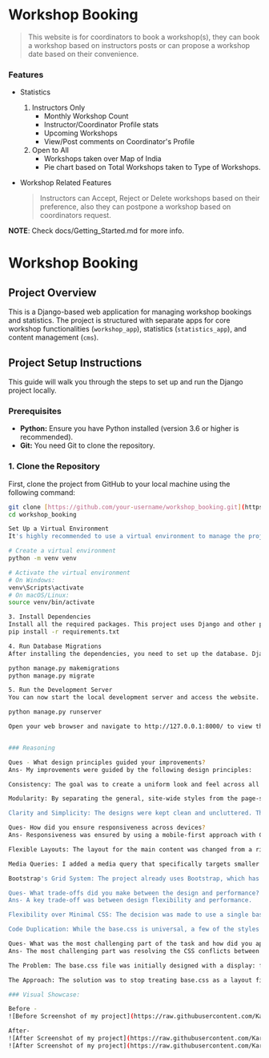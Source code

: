 # **Workshop Booking**

> This website is for coordinators to book a workshop(s), they can book a workshop based on instructors posts or can propose a workshop date based on their convenience.


### Features
* Statistics
    1. Instructors Only
        * Monthly Workshop Count
        * Instructor/Coordinator Profile stats
        * Upcoming Workshops
        * View/Post comments on Coordinator's Profile
    2. Open to All
        * Workshops taken over Map of India
        * Pie chart based on Total Workshops taken to Type of Workshops.

* Workshop Related Features
    > Instructors can Accept, Reject or Delete workshops based on their preference, also they can postpone a workshop based on coordinators request.

__NOTE__: Check docs/Getting_Started.md for more info.

# Workshop Booking

## Project Overview

This is a Django-based web application for managing workshop bookings and statistics. The project is structured with separate apps for core workshop functionalities (`workshop_app`), statistics (`statistics_app`), and content management (`cms`).

## Project Setup Instructions

This guide will walk you through the steps to set up and run the Django project locally.

### Prerequisites

* **Python:** Ensure you have Python installed (version 3.6 or higher is recommended).
* **Git:** You need Git to clone the repository.

### 1. Clone the Repository

First, clone the project from GitHub to your local machine using the following command:

```bash
git clone [https://github.com/your-username/workshop_booking.git](https://github.com/your-username/workshop_booking.git)
cd workshop_booking

Set Up a Virtual Environment
It's highly recommended to use a virtual environment to manage the project's dependencies and avoid conflicts with other Python projects.

# Create a virtual environment
python -m venv venv

# Activate the virtual environment
# On Windows:
venv\Scripts\activate
# On macOS/Linux:
source venv/bin/activate

3. Install Dependencies
Install all the required packages. This project uses Django and other packages. If you have a requirements.txt file, you can install them all at once:
pip install -r requirements.txt

4. Run Database Migrations
After installing the dependencies, you need to set up the database. Django uses migrations to manage database schemas. Run the following commands to create the necessary tables:

python manage.py makemigrations
python manage.py migrate

5. Run the Development Server
You can now start the local development server and access the website.

python manage.py runserver

Open your web browser and navigate to http://127.0.0.1:8000/ to view the website.


### Reasoning

Ques - What design principles guided your improvements?
Ans- My improvements were guided by the following design principles:

Consistency: The goal was to create a uniform look and feel across all pages, ensuring the navigation bar, footer, and other common elements have a consistent style. The base.css file was structured to act as a global style guide for the entire application, so any page that includes it will have the same foundational styling.

Modularity: By separating the general, site-wide styles from the page-specific layouts, the design became more modular. The base.css file now handles the "shell" of the application (like the body, navbar, and footer), while the individual page templates (e.g., for the login page and statistics page) use Bootstrap's grid system to create their unique layouts without conflicting with the base styles. This makes the code easier to manage and debug.

Clarity and Simplicity: The designs were kept clean and uncluttered. The use of a simple color palette, clear typography, and card-based layouts helps to highlight important information and guide the user's eye.

Ques- How did you ensure responsiveness across devices?
Ans- Responsiveness was ensured by using a mobile-first approach with CSS media queries.

Flexible Layouts: The layout for the main content was changed from a rigid, centered box to a more flexible, column-based layout using display: flex on the body and flex: 1 on the main content container. This allows the page to adapt to different screen sizes without breaking.

Media Queries: I added a media query that specifically targets smaller screens (under 768px). This allowed me to adjust padding, font sizes, and other dimensions for mobile devices. For example, the padding-top on the body was reduced for mobile to prevent the content from being hidden behind the navbar, which often has a different height on smaller screens.

Bootstrap's Grid System: The project already uses Bootstrap, which has a built-in responsive grid system (.row and .col-*). By ensuring the page's HTML uses these classes correctly, the layout automatically adjusts based on the device's screen size

Ques- What trade-offs did you make between the design and performance?
Ans- A key trade-off was between design flexibility and performance.

Flexibility over Minimal CSS: The decision was made to use a single base.css file for the entire site. While this approach is less performant than loading only the necessary CSS for each page (since some pages might not need all the styles in base.css), it greatly simplifies the development workflow and ensures design consistency. The alternative would have been to have separate, smaller CSS files for each page, which is better for performance but requires more management.

Code Duplication: While the base.css is universal, a few of the styles might be specific to certain pages (e.g., card styles). If a page doesn't use cards, those lines of CSS are technically unnecessary. However, the performance impact is negligible for a small project, and the benefit of a clean, universal stylesheet outweighs the cost.

Ques- What was the most challenging part of the task and how did you approach it?
Ans- The most challenging part was resolving the CSS conflicts between the universal base.css and the specific page layouts.

The Problem: The base.css file was initially designed with a display: flex rule and centering properties for a single-card layout. This worked for the login page, but it created a major conflict on the statistics page, where a two-column layout was needed. This caused the sidebar to overlap with the main content, making the page unusable.

The Approach: The solution was to stop treating base.css as a layout file and start treating it as a universal style guide. I removed the layout-specific CSS from the base.css and added a more flexible .main-content container. This allowed the individual page templates to use Bootstrap's grid system to define their layouts without fighting against the base stylesheet. The footer's positioning was also a challenge, as position: fixed was causing it to overlap; the issue was solved by using the modern flexbox min-height: 100vh approach, which correctly places the footer at the bottom of the content without overlapping.

### Visual Showcase:

Before - 
![Before Screenshot of my project](https://raw.githubusercontent.com/Kartikay-goel/PythonTask1/refs/heads/master/ss1.jpg)

After- 
![After Screenshot of my project](https://raw.githubusercontent.com/Kartikay-goel/PythonTask1/refs/heads/master/ss2.jpg)
![After Screenshot of my project](https://raw.githubusercontent.com/Kartikay-goel/PythonTask1/refs/heads/master/ss3.jpg)


